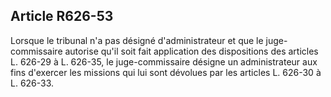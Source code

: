 Article R626-53
----
Lorsque le tribunal n'a pas désigné d'administrateur et que le juge-commissaire
autorise qu'il soit fait application des dispositions des articles L. 626-29 à
L. 626-35, le juge-commissaire désigne un administrateur aux fins d'exercer les
missions qui lui sont dévolues par les articles L. 626-30 à L. 626-33.
